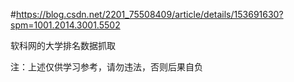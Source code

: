 #https://blog.csdn.net/2201_75508409/article/details/153691630?spm=1001.2014.3001.5502

软科网的大学排名数据抓取

注：上述仅供学习参考，请勿违法，否则后果自负
